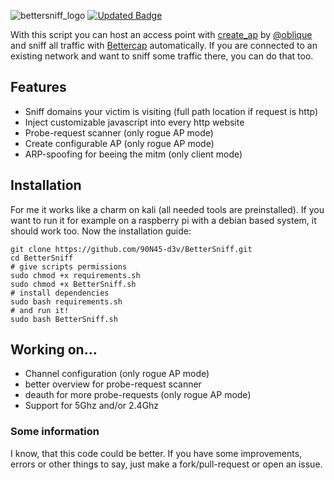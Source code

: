![bettersniff_logo](https://user-images.githubusercontent.com/79598596/148476254-b03924ae-5baa-499b-9878-8fab1919d655.png)
[![Updated Badge](https://badges.pufler.dev/updated/90N45-d3v/BetterSniff)](https://badges.pufler.dev)

With this script you can host an access point with [create_ap](https://github.com/oblique/create_ap) by [@oblique](https://github.com/oblique) and sniff all traffic with [Bettercap](https://www.bettercap.org/) automatically.
If you are connected to an existing network and want to sniff some traffic there, you can do that too.

## Features
- Sniff domains your victim is visiting (full path location if request is http)
- Inject customizable javascript into every http website
- Probe-request scanner (only rogue AP mode)
- Create configurable AP (only rogue AP mode)
- ARP-spoofing for beeing the mitm (only client mode)

## Installation
For me it works like a charm on kali (all needed tools are preinstalled). If you want to run it for example on a raspberry pi with a debian based system, it should work too.
Now the installation guide:
```
git clone https://github.com/90N45-d3v/BetterSniff.git
cd BetterSniff
# give scripts permissions
sudo chmod +x requirements.sh
sudo chmod +x BetterSniff.sh
# install dependencies
sudo bash requirements.sh
# and run it!
sudo bash BetterSniff.sh
```

## Working on...
- Channel configuration (only rogue AP mode)
- better overview for probe-request scanner
- deauth for more probe-requests (only rogue AP mode)
- Support for 5Ghz and/or 2.4Ghz

### Some information
I know, that this code could be better. 
If you have some improvements, errors or other things to say, just make a fork/pull-request or open an issue.
